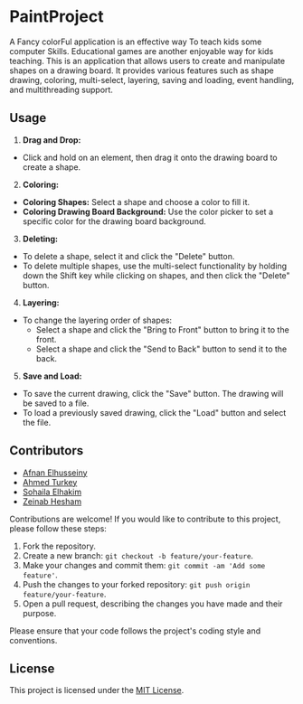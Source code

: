 # PaintProject
A Fancy colorFul application is an effective way To teach kids some computer Skills. Educational games are another enjoyable way for kids teaching.
This is an application that allows users to create and manipulate shapes on a drawing board. It provides various features such as shape drawing, coloring, multi-select, layering, saving and loading, event handling, and multithreading support.


## Usage

1. **Drag and Drop:**
- Click and hold on an element, then drag it onto the drawing board to create a shape.

2. **Coloring:**
- **Coloring Shapes:** Select a shape and choose a color to fill it.
- **Coloring Drawing Board Background:** Use the color picker to set a specific color for the drawing board background.

3. **Deleting:**
- To delete a shape, select it and click the "Delete" button.
- To delete multiple shapes, use the multi-select functionality by holding down the Shift key while clicking on shapes, and then click the "Delete" button.

4. **Layering:**
- To change the layering order of shapes:
  - Select a shape and click the "Bring to Front" button to bring it to the front.
  - Select a shape and click the "Send to Back" button to send it to the back.

5. **Save and Load:**
- To save the current drawing, click the "Save" button. The drawing will be saved to a file.
- To load a previously saved drawing, click the "Load" button and select the file.

## Contributors
 - [Afnan Elhusseiny](https://github.com/AfnanElhussini)
 - [Ahmed Turkey](https://github.com/AhmedTurky75)
 - [Sohaila Elhakim](https://github.com/sohailaalhakim)
 - [Zeinab Hesham](https://github.com/ZienabHesham)


Contributions are welcome! If you would like to contribute to this project, please follow these steps:

1. Fork the repository.
2. Create a new branch: `git checkout -b feature/your-feature`.
3. Make your changes and commit them: `git commit -am 'Add some feature'`.
4. Push the changes to your forked repository: `git push origin feature/your-feature`.
5. Open a pull request, describing the changes you have made and their purpose.

Please ensure that your code follows the project's coding style and conventions.

## License

This project is licensed under the [MIT License](LICENSE).



